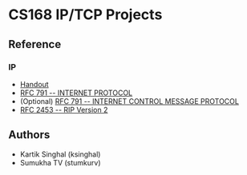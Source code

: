 # CS168 IP/TCP Projects

## Reference
### IP
- [Handout](http://cs.brown.edu/courses/csci1680/f16/content/projects/ip.pdf)
- [RFC 791 -- INTERNET PROTOCOL](https://tools.ietf.org/html/rfc791)
- (Optional) [RFC 791 -- INTERNET CONTROL MESSAGE PROTOCOL](https://tools.ietf.org/html/rfc792)
- [RFC 2453 -- RIP Version 2](https://tools.ietf.org/html/rfc2453)

## Authors
- Kartik Singhal (ksinghal)
- Sumukha TV (stumkurv)
